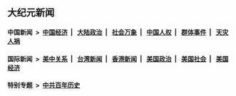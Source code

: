 ## 大纪元新闻

#### 中国新闻 &nbsp;>&nbsp; [中国经济](indexes/ncid283/README.md?01180445) &nbsp;| &nbsp; [大陆政治](indexes/ncid277/README.md?01180445) &nbsp;| &nbsp; [社会万象](indexes/ncid282/README.md?01180445) &nbsp;| &nbsp; [中国人权](indexes/ncid278/README.md?01180445) &nbsp;| &nbsp; [群体事件](indexes/ncid279/README.md?01180445) &nbsp;| &nbsp; [天灾人祸](indexes/ncid280/README.md?01180445)

#### 国际新闻 &nbsp;>&nbsp; [美中关系](indexes/nf1412576/README.md?01180445) &nbsp;| &nbsp; [台湾新闻](indexes/ncid1349361/README.md?01180445) &nbsp;| &nbsp; [香港新闻](indexes/ncid1349362/README.md?01180445) &nbsp;| &nbsp; [美国政治](indexes/ncid1078159/README.md?01180445) &nbsp;| &nbsp; [美国社会](indexes/ncid1078160/README.md?01180445) &nbsp;| &nbsp; [美国经济](indexes/ncid1078158/README.md?01180445)

#### 特别专题 &nbsp;>&nbsp; [中共百年历史](https://github.com/epoch-news/epoch-special/blob/master/README.md?01180445)  
